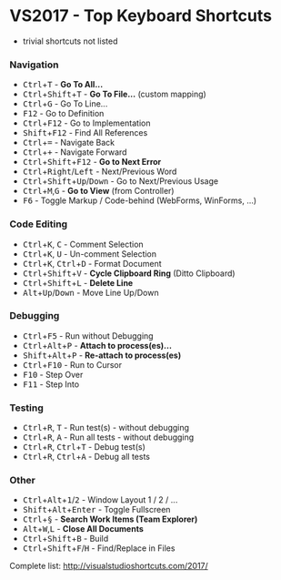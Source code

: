 ﻿# VS2017 - Top Keyboard Shortcuts

* trivial shortcuts not listed

### Navigation
* <kbd>Ctrl</kbd>+<kbd>T</kbd> - **Go To All...**
* <kbd>Ctrl</kbd>+<kbd>Shift</kbd>+<kbd>T</kbd> - **Go To File...** (custom mapping)
* <kbd>Ctrl</kbd>+<kbd>G</kbd> - Go To Line...
* <kbd>F12</kbd> - Go to Definition
* <kbd>Ctrl</kbd>+<kbd>F12</kbd> - Go to Implementation
* <kbd>Shift</kbd>+<kbd>F12</kbd> - Find All References
* <kbd>Ctrl</kbd>+<kbd>=</kbd> - Navigate Back
* <kbd>Ctrl</kbd>+<kbd>+</kbd> - Navigate Forward
* <kbd>Ctrl</kbd>+<kbd>Shift</kbd>+<kbd>F12</kbd> - **Go to Next Error**
* <kbd>Ctrl</kbd>+<kbd>Right</kbd>/<kbd>Left</kbd> - Next/Previous Word
* <kbd>Ctrl</kbd>+<kbd>Shift</kbd>+<kbd>Up</kbd>/<kbd>Down</kbd> - Go to Next/Previous Usage
* <kbd>Ctrl</kbd>+<kbd>M</kbd>,<kbd>G</kbd> - **Go to View** (from Controller)
* <kbd>F6</kbd> - Toggle Markup / Code-behind (WebForms, WinForms, ...)

### Code Editing
* <kbd>Ctrl</kbd>+<kbd>K</kbd>, <kbd>C</kbd> - Comment Selection
* <kbd>Ctrl</kbd>+<kbd>K</kbd>, <kbd>U</kbd> - Un-comment Selection
* <kbd>Ctrl</kbd>+<kbd>K</kbd>, <kbd>Ctrl</kbd>+<kbd>D</kbd> - Format Document
* <kbd>Ctrl</kbd>+<kbd>Shift</kbd>+<kbd>V</kbd> - **Cycle Clipboard Ring** (Ditto Clipboard)
* <kbd>Ctrl</kbd>+<kbd>Shift</kbd>+<kbd>L</kbd> - **Delete Line**
* <kbd>Alt</kbd>+<kbd>Up</kbd>/<kbd>Down</kbd> - Move Line Up/Down

### Debugging
* <kbd>Ctrl</kbd>+<kbd>F5</kbd> - Run without Debugging
* <kbd>Ctrl</kbd>+<kbd>Alt</kbd>+<kbd>P</kbd> - **Attach to process(es)...**
* <kbd>Shift</kbd>+<kbd>Alt</kbd>+<kbd>P</kbd> - **Re-attach to process(es)**
* <kbd>Ctrl</kbd>+<kbd>F10</kbd> - Run to Cursor
* <kbd>F10</kbd> - Step Over
* <kbd>F11</kbd> - Step Into

### Testing
* <kbd>Ctrl</kbd>+<kbd>R</kbd>, <kbd>T</kbd> - Run test(s) - without debugging
* <kbd>Ctrl</kbd>+<kbd>R</kbd>, <kbd>A</kbd> - Run all tests - without debugging
* <kbd>Ctrl</kbd>+<kbd>R</kbd>, <kbd>Ctrl</kbd>+<kbd>T</kbd> - Debug test(s)
* <kbd>Ctrl</kbd>+<kbd>R</kbd>, <kbd>Ctrl</kbd>+<kbd>A</kbd> - Debug all tests

### Other
* <kbd>Ctrl</kbd>+<kbd>Alt</kbd>+<kbd>1</kbd>/<kbd>2</kbd> - Window Layout 1 / 2 / ...
* <kbd>Shift</kbd>+<kbd>Alt</kbd>+<kbd>Enter</kbd> - Toggle Fullscreen
* <kbd>Ctrl</kbd>+<kbd>§</kbd> - **Search Work Items (Team Explorer)** 
* <kbd>Alt</kbd>+<kbd>W</kbd>,<kbd>L</kbd> - **Close All Documents**
* <kbd>Ctrl</kbd>+<kbd>Shift</kbd>+<kbd>B</kbd> - Build
* <kbd>Ctrl</kbd>+<kbd>Shift</kbd>+<kbd>F</kbd>/<kbd>H</kbd> - Find/Replace in Files

Complete list: http://visualstudioshortcuts.com/2017/